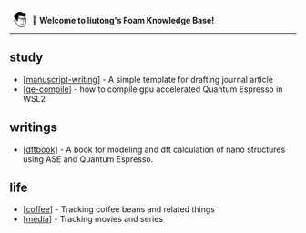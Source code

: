 
<img src="attachments/2021-11-14-19-05-29.png" width=40 align="left">

**👋 Welcome to liutong's Foam Knowledge Base!**

------

## study

- [[manuscript-writing]] - A simple template for drafting journal article
- [[qe-compile]] - how to compile gpu accelerated Quantum Espresso in WSL2

## writings

- [\[dftbook\]](/dftbook/dftbook.html) - A book for modeling and dft calculation of nano structures using ASE and Quantum Espresso.

## life

- [[coffee]] - Tracking coffee beans and related things
- [[media]] - Tracking movies and series


[//begin]: # "Autogenerated link references for markdown compatibility"
[manuscript-writing]: manuscript-writing.md "manuscript-writing"
[qe-compile]: qe-compile.md "qe-compile"
[coffee]: coffee.md "coffee"
[media]: media.md "media"
[//end]: # "Autogenerated link references"
